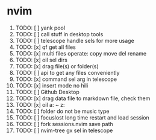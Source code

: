 # nvim

1. TODO: [ ] yank pool
2. TODO: [ ] call stuff in desktop tools
3. TODO: [ ] telescope handle sels for more usage
4. TODO: [x] qf get all files
5. TODO: [x] multi files operate: copy move del rename
6. TODO: [x] oil sel dirs
7. TODO: [x] drag file(s) or folder(s)
8. TODO: [ ] api to get any files conveniently
9. TODO: [x] command sel arg in telescope
10. TODO: [x] insert mode no hili
11. TODO: [ ] Github Desktop
12. TODO: [x] drag data file to markdown file, check them
13. TODO: [x] oil a: ~ z:
14. TODO: [ ] folder do not be music type
15. TODO: [ ] focuslost long time restart and load session
16. TODO: [ ] fork sessions.nvim save path
17. TODO: [ ] nvim-tree gx sel in telescope
